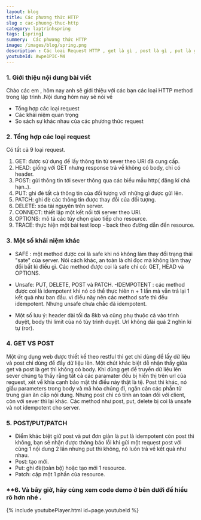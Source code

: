 ```yaml
---
layout: blog
title: Các phương thức HTTP
slug : cac-phuong-thuc-http
category: laptrinhspring
tags: [spring]
summery:  Các phương thức HTTP
image: /images/blog/spring.png
description : Các loại Request HTTP , get là gì , post là gì , put là gì , head là gì . Phân biệt get và post
youtubeId: Awpe1PIC-M4
---
```


### **1. Giới thiệu nội dung bài viết**

Chào các em , hôm nay anh sẽ giới thiệu với các bạn các loại HTTP method trong lập trình .Nội dung hôm nay sẽ nói về

- Tổng hợp các loại request
- Các khái niệm quan trọng
- So sách sự khác nhau của các phương thức request


### **2. Tổng hợp các loại request**

Có tất cả 9 loại request.

1. GET: được sử dụng để lấy thông tin từ sever theo URI đã cung cấp.
2. HEAD: giống với GET nhưng response trả về không có body, chỉ có header.
3. POST: gửi thông tin tới sever thông qua các biểu mẫu http( đăng kí chả hạn..).
4. PUT: ghi đè tất cả thông tin của đối tượng với những gì được gửi lên.
5. PATCH: ghi đè các thông tin được thay đổi của đối tượng.
6. DELETE: xóa tài nguyên trên server.
7. CONNECT: thiết lập một kết nối tới server theo URI.
8. OPTIONS: mô tả các tùy chọn giao tiếp cho resource.
9. TRACE: thực hiện một bài test loop - back theo đường dẫn đến resource.


### **3. Một số khái niệm khác**

- SAFE : một method được coi là safe khi nó không làm thay đổi trạng thái "sate" của server. Nói cách khác, an toàn là chỉ đọc mà không làm thay đổi bất kì điều gì. Các method được coi là safe chỉ có: GET, HEAD và OPTIONS.
- Unsafe: PUT, DELETE, POST và PATCH.
-IDEMPOTENT : các method được coi là idempotent khi nó có thể thực hiên n + 1 lần mà vẫn trả lại 1 kết quả như ban đầu.
vì điều này nên các method safe thì đều idempotent. Nhưng unsafe chưa chắc đã idempotent.

- Một số lưu ý: header dài tối đa 8kb và cũng phụ thuộc cả vào trình duyệt, body thì limit của nó tùy trình duyệt. Url không dài quá 2 nghìn kí tự (ror).

### **4. GET VS POST**

Một ứng dụng web được thiết kế theo restful thì get chỉ dùng để lấy dữ liệu và post chỉ dùng để đẩy dữ liệu lên.
Một chút khác biệt dễ nhận thấy giữa get và post là get thì không có body. Khi dùng get để truyền dữ liệu lên sever chúng ta thấy rằng tất cả các paramater đều bị hiển thị trên url của request, xét về khía cạnh bảo mật thì điều này thật là tệ.
Post thì khác, nó giấu parameters trong body và mã hóa chúng đi, ngăn cản các phần tử trung gian ăn cắp nội dung. Nhưng post chỉ có tính an toàn đối với client, còn với sever thì lại khác. Các method như post, put, delete bị coi là unsafe và not idempotent cho server.


### **5. POST/PUT/PATCH**

- Điểm khác biệt giữ post và put đơn giản là put là idempotent còn post thì không, bạn sẽ nhận được thông báo lỗi khi gửi một request post với cùng 1 nội dung 2 lần nhưng put thì không, nó luôn trả về kết quả như nhau.
- Post: tạo mới.
- Put: ghi đè(toàn bộ) hoặc tạo mới 1 resource.
- Patch: cập một 1 phần của resource.


### **6. Và bây giờ, hãy cùng xem code demo ở bên dưới để hiểu rõ hơn nhé .

{% include youtubePlayer.html id=page.youtubeId %}
